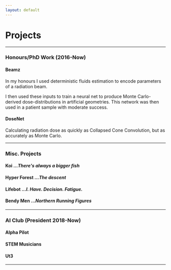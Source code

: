 ```yaml
---
layout: default
---
```


# Projects

___

### Honours/PhD Work (2016-Now)

#### Beamz
In my honours I used deterministic fluids estimation to encode parameters of a radiation beam.

I then used these inputs to train a neural net to produce Monte Carlo-derived dose-distributions in artificial geometries.  This network was then used in a patient sample with moderate success.

#### DoseNet
Calculating radiation dose as quickly as Collapsed Cone Convolution, but as accurately as Monte Carlo.

___

### Misc. Projects

#### **Koi** ...*There's always a bigger fish*

#### **Hyper Forest** ...*The descent*

#### **Lifebot** ...*I. Have. Decision. Fatigue.*

#### **Bendy Men** ...*Northern Running Figures*

___

### AI Club \(President 2018-Now)

#### Alpha Pilot

#### STEM Musicians

#### Ut3

___
